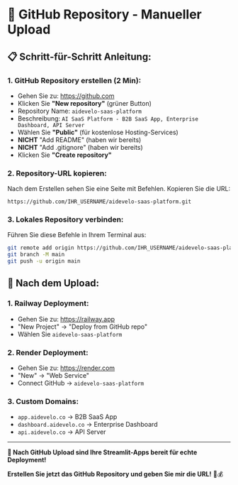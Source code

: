 # 🚀 GitHub Repository - Manueller Upload

## 📋 **Schritt-für-Schritt Anleitung:**

### **1. GitHub Repository erstellen (2 Min):**
- Gehen Sie zu: https://github.com
- Klicken Sie **"New repository"** (grüner Button)
- Repository Name: `aidevelo-saas-platform`
- Beschreibung: `AI SaaS Platform - B2B SaaS App, Enterprise Dashboard, API Server`
- Wählen Sie **"Public"** (für kostenlose Hosting-Services)
- **NICHT** "Add README" (haben wir bereits)
- **NICHT** "Add .gitignore" (haben wir bereits)
- Klicken Sie **"Create repository"**

### **2. Repository-URL kopieren:**
Nach dem Erstellen sehen Sie eine Seite mit Befehlen. Kopieren Sie die URL:
```
https://github.com/IHR_USERNAME/aidevelo-saas-platform.git
```

### **3. Lokales Repository verbinden:**
Führen Sie diese Befehle in Ihrem Terminal aus:
```bash
git remote add origin https://github.com/IHR_USERNAME/aidevelo-saas-platform.git
git branch -M main
git push -u origin main
```

## 🎯 **Nach dem Upload:**

### **1. Railway Deployment:**
- Gehen Sie zu: https://railway.app
- "New Project" → "Deploy from GitHub repo"
- Wählen Sie `aidevelo-saas-platform`

### **2. Render Deployment:**
- Gehen Sie zu: https://render.com
- "New" → "Web Service"
- Connect GitHub → `aidevelo-saas-platform`

### **3. Custom Domains:**
- `app.aidevelo.co` → B2B SaaS App
- `dashboard.aidevelo.co` → Enterprise Dashboard
- `api.aidevelo.co` → API Server

---

**🎉 Nach GitHub Upload sind Ihre Streamlit-Apps bereit für echte Deployment!**

**Erstellen Sie jetzt das GitHub Repository und geben Sie mir die URL!** 🚀💰
